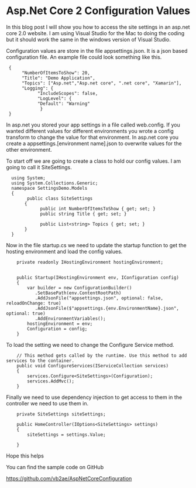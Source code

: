 # Asp.Net Core 2 Configuration Values

In this blog post I will show you how to access the site settings in an asp.net core 2.0 website.  I am using Visual Studio for the Mac to doing the coding but it should work the same in the windows version of Visual Studio.



Configuration values are store in the file appsettings.json.   It is a json based configuration file.  An example file could look something like this.



     {
          "NumberOfItemsToShow": 20,
          "Title": "Demo Application",
          "Topics": ["Asp.net","Asp.net core", ".net core", "Xamarin"],
          "Logging": {
                "IncludeScopes": false,
                "LogLevel": {
                "Default": "Warning"
                 }
     }



In asp.net you stored your app settings in a file called web.config.  If you wanted different values for different environments you wrote a config transform to change the value for that environment.  In asp.net core you create a appsettings.[environment name].json to overwrite values for the other environment.



To start off we are going to create a class to hold our config values.  I am going to call it SiteSettings.


      using System;
      using System.Collections.Generic;
      namespace SettingsDemo.Models
      {
            public class SiteSettings
           {
                 public int NumberOfItemsToShow { get; set; }
                 public string Title { get; set; }

                 public List<string> Topics { get; set; }
           }
      }


Now in the file startup.cs we need to update the startup function to get the hosting environment and load the config values.


        private readonly IHostingEnvironment hostingEnvironment;


        public Startup(IHostingEnvironment env, IConfiguration config)
        {
            var builder = new ConfigurationBuilder()
               .SetBasePath(env.ContentRootPath)
               .AddJsonFile("appsettings.json", optional: false, reloadOnChange: true)
               .AddJsonFile($"appsettings.{env.EnvironmentName}.json", optional: true)
               .AddEnvironmentVariables(); 
            hostingEnvironment = env;
            Configuration = config;
        }


To load the setting we need to change the Configure Service method.



        // This method gets called by the runtime. Use this method to add services to the container.
        public void ConfigureServices(IServiceCollection services)
        {
            services.Configure<SiteSettings>(Configuration);
            services.AddMvc();
        }


Finally we need to use dependency injection to get access to them in the controller we need to use them in.



        private SiteSettings siteSettings;

        public HomeController(IOptions<SiteSettings> settings)
        {
            siteSettings = settings.Value;
            
        }


Hope this helps


You can find the sample code on GitHub


https://github.com/vb2ae/AspNetCoreConfiguration
